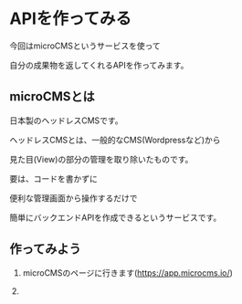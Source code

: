 # APIを作ってみる
今回はmicroCMSというサービスを使って

自分の成果物を返してくれるAPIを作ってみます。


## microCMSとは
日本製のヘッドレスCMSです。

ヘッドレスCMSとは、一般的なCMS(Wordpressなど)から

見た目(View)の部分の管理を取り除いたものです。


要は、コードを書かずに

便利な管理画面から操作するだけで

簡単にバックエンドAPIを作成できるというサービスです。

## 作ってみよう
1. microCMSのページに行きます(https://app.microcms.io/)
<img href="image/microCMSTopPage.png">
2. 